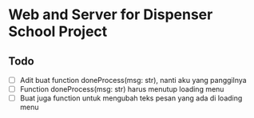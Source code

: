 # Web and Server for Dispenser School Project

## Todo
- [ ] Adit buat function doneProcess(msg: str), nanti aku yang panggilnya
- [ ] Function doneProcess(msg: str) harus menutup loading menu
- [ ] Buat juga function untuk mengubah teks pesan yang ada di loading menu
